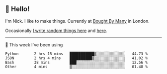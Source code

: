 ## 👋 Hello! 

I'm Nick. I like to make things. Currently at [Bought By Many](https://boughtbymany.com) in London.

Occasionally [I write random things here](https://nicksnell.com) and [here](https://twitter.com/nicksnell).

-------

🚀 This week I've been using

<!--START_SECTION:waka-->

```text
Python       2 hrs 15 mins   ███████████▒░░░░░░░░░░░░░   44.73 %
JSON         2 hrs 4 mins    ██████████▒░░░░░░░░░░░░░░   41.02 %
Bash         38 mins         ███░░░░░░░░░░░░░░░░░░░░░░   12.56 %
Other        4 mins          ▒░░░░░░░░░░░░░░░░░░░░░░░░   01.48 %
```

<!--END_SECTION:waka-->

